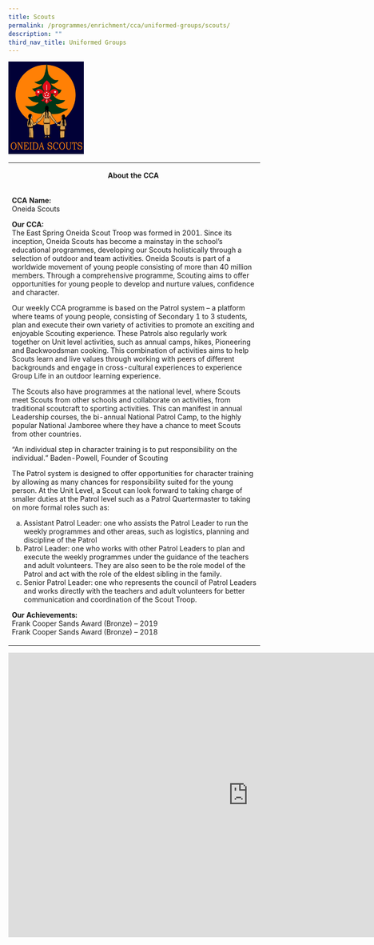 ```yaml
---
title: Scouts
permalink: /programmes/enrichment/cca/uniformed-groups/scouts/
description: ""
third_nav_title: Uniformed Groups
---
```

<img style="width: 30%;" src="/images/scouts.png" />
<table>
<tbody>
<tr>
<td width="590">
<p style="text-align: center;"><strong>About the CCA&nbsp;</strong></p>
</td>
</tr>
<tr>
<td width="590">
<p><strong>CCA Name:<br /></strong>Oneida Scouts&nbsp;</p>
<p><strong>Our CCA:<br /></strong>The East Spring Oneida Scout Troop was formed in 2001. Since its inception, Oneida Scouts has become a mainstay in the school&rsquo;s educational programmes, developing our Scouts holistically through a selection of outdoor and team activities. Oneida Scouts is part of a worldwide movement of young people consisting of more than 40 million members. Through a comprehensive programme, Scouting aims to offer opportunities for young people to develop and nurture values, confidence and character.</p>
<p>Our weekly CCA programme is based on the Patrol system &ndash; a platform where teams of young people, consisting of Secondary 1 to 3 students, plan and execute their own variety of activities to promote an exciting and enjoyable Scouting experience. These Patrols also regularly work together on Unit level activities, such as annual camps, hikes, Pioneering and Backwoodsman cooking. This combination of activities aims to help Scouts learn and live values through working with peers of different backgrounds and engage in cross-cultural experiences to experience Group Life in an outdoor learning experience.</p>
<p>The Scouts also have programmes at the national level, where Scouts meet Scouts from other schools and collaborate on activities, from traditional scoutcraft to sporting activities. This can manifest in annual Leadership courses, the bi-annual National Patrol Camp, to the highly popular National Jamboree where they have a chance to meet Scouts from other countries.</p>
<p>&ldquo;An individual step in character training is to put responsibility on the individual.&rdquo; Baden-Powell, Founder of Scouting</p>
<p>The Patrol system is designed to offer opportunities for character training by allowing as many chances for responsibility suited for the young person. At the Unit Level, a Scout can look forward to taking charge of smaller duties at the Patrol level such as a Patrol Quartermaster to taking on more formal roles such as:</p>
<ol style="list-style-type: lower-alpha;">
<li>Assistant Patrol Leader: one who assists the Patrol Leader to run the weekly programmes and other areas, such as logistics, planning and discipline of the Patrol</li>
<li>Patrol Leader: one who works with other Patrol Leaders to plan and execute the weekly programmes under the guidance of the teachers and adult volunteers. They are also seen to be the role model of the Patrol and act with the role of the eldest sibling in the family.</li>
<li>Senior Patrol Leader: one who represents the council of Patrol Leaders and works directly with the teachers and adult volunteers for better communication and coordination of the Scout Troop.</li>
</ol>
<p><strong>Our Achievements:<br /></strong>Frank Cooper Sands Award (Bronze) &ndash; 2019<br />Frank Cooper Sands Award (Bronze) &ndash; 2018</p>
</td>
</tr>
</tbody>
</table>
<iframe src="https://docs.google.com/presentation/d/e/2PACX-1vQ4hQFrhu0PCJ324x4GltHwdqYfrmnoxv6h1NJcySFYgGfjXYqhaJ9l4QfvBSt-N_6VDuC3kqS9sv4f/embed?start=false&loop=false&delayms=10000" frameborder="0" width="960" height="569" allowfullscreen="true"></iframe>